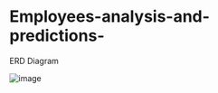 # Employees-analysis-and-predictions-
ERD Diagram 

![image](https://user-images.githubusercontent.com/60258264/218114460-822e3528-d77a-44e0-8f81-9b87e03d5ca6.png)

